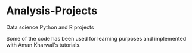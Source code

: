 # Analysis-Projects
Data science Python and R projects

Some of the code has been used for learning purposes and implemented with Aman Kharwal's tutorials.
